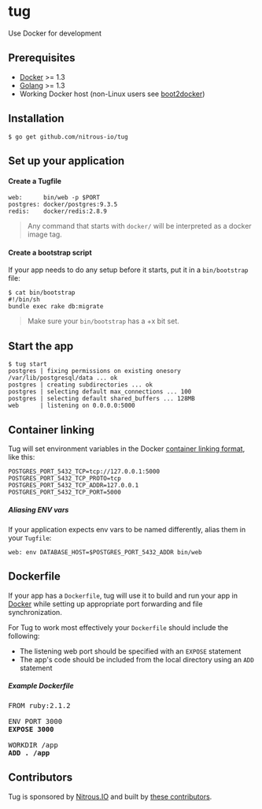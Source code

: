 # tug

Use Docker for development

## Prerequisites

* [Docker][docker] >= 1.3
* [Golang][golang] >= 1.3
* Working Docker host (non-Linux users see [boot2docker](http://boot2docker.io/))

## Installation

    $ go get github.com/nitrous-io/tug

## Set up your application
    
#### Create a Tugfile

    web:      bin/web -p $PORT
    postgres: docker/postgres:9.3.5
    redis:    docker/redis:2.8.9

> Any command that starts with `docker/` will be interpreted as a docker image tag.

#### Create a bootstrap script

If your app needs to do any setup before it starts, put it in a `bin/bootstrap` file:

    $ cat bin/bootstrap
    #!/bin/sh
    bundle exec rake db:migrate

> Make sure your `bin/bootstrap` has a +x bit set.

## Start the app

    $ tug start
    postgres | fixing permissions on existing onesory /var/lib/postgresql/data ... ok
    postgres | creating subdirectories ... ok
    postgres | selecting default max_connections ... 100
    postgres | selecting default shared_buffers ... 128MB
    web      | listening on 0.0.0.0:5000

## Container linking

Tug will set environment variables in the Docker [container linking format](https://docs.docker.com/userguide/dockerlinks/#environment-variables), like this:

    POSTGRES_PORT_5432_TCP=tcp://127.0.0.1:5000
    POSTGRES_PORT_5432_TCP_PROTO=tcp
    POSTGRES_PORT_5432_TCP_ADDR=127.0.0.1
    POSTGRES_PORT_5432_TCP_PORT=5000

##### Aliasing ENV vars

If your application expects env vars to be named differently, alias them in your `Tugfile`:

    web: env DATABASE_HOST=$POSTGRES_PORT_5432_ADDR bin/web

## Dockerfile

If your app has a `Dockerfile`, tug will use it to build and run your app in [Docker][docker] while setting up appropriate port forwarding and file synchronization.

For Tug to work most effectively your `Dockerfile` should include the following:

* The listening web port should be specified with an `EXPOSE` statement
* The app's code should be included from the local directory using an `ADD` statement

##### Example Dockerfile

<pre>
FROM ruby:2.1.2

ENV PORT 3000
<b>EXPOSE 3000</b>

WORKDIR /app
<b>ADD . /app</b>
</pre>

[docker]: https://www.docker.com/whatisdocker/
[golang]: http://golang.org/

## Contributors

Tug is sponsored by [Nitrous.IO](https://www.nitrous.io/) and built by [these contributors](https://github.com/nitrous-io/tug/graphs/contributors).
